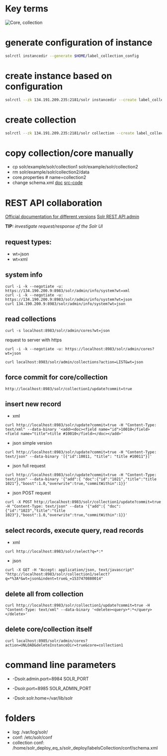 # Key terms
![Core, collection](https://i.postimg.cc/HLGhMgMd/Solr-_Core-_Collection.png)

# generate configuration of instance
```bash
solrctl instancedir --generate $HOME/label_collection_config
```

# create instance based on configuration 
```bash
solrctl --zk 134.191.209.235:2181/solr instancedir --create label_collection_config $HOME/label_collection_config
```

# create collection 
```bash
solrctl --zk 134.191.209.235:2181/solr collection --create label_collection -s 5 -c label_collection_config
```

# copy collection/core manually 
* cp solr/example/solr/collection1 solr/example/solr/collection2
* rm solr/example/solr/collection2/data
* core.properties # name=collection2
* change schema.xml [doc](https://wiki.apache.org/solr/SchemaXml) [src-code](https://github.com/apache/lucene-solr/blob/master/solr/solr-ref-guide/src/field-type-definitions-and-properties.adoc)


# REST API collaboration
[Official documentation for different versions](http://archive.apache.org/dist/lucene/solr/ref-guide/)
[Solr REST API admin](https://lucene.apache.org/solr/guide/6_6/coreadmin-api.html)

**TIP:** *investigate request/response of the Solr UI*

## request types:
* wt=json
* wt=xml

## system info
```
curl -i -k --negotiate -u: https://134.190.200.9:8983/solr/admin/info/system?wt=xml
curl -i -k --negotiate -u: https://134.190.200.9:8983/solr/admin/info/system?wt=json
curl 134.190.200.9:8983/solr/admin/info/system?wt=json
```

## read collections
```
curl -s localhost:8983/solr/admin/cores?wt=json
```
request to server with https
```
curl -i -k --negotiate -u: https://localhost:8983/solr/admin/cores?wt=json
```
```
curl localhost:8983/solr/admin/collections?action=LIST&wt=json
```

## force commit for core/collection
```
http://localhost:8983/solr/collection1/update?commit=true
```

## insert new record
* xml
```
curl http://localhost:8983/solr/update?commit=true -H "Content-Type: text/xml" --data-binary '<add><doc><field name="id">10010</field><field name="title">title #10010</field></doc></add>'
```

* json simple version
```
curl http://localhost:8983/solr/update?commit=true -H "Content-Type: text/json" --data-binary '[{"id":10011, "title": "title #10011"}]'
```

* json full request
```
curl http://localhost:8983/solr/update?commit=true -H "Content-Type: text/json" --data-binary '{"add":{ "doc":{"id":"1021","title":"title 1021"},"boost":1.0,"overwrite":true,"commitWithin":1}}'
```

* json POST request
```
curl -X POST http://localhost:8983/solr/collection1/update?commit=true -H "Content-Type: text/json" --data '{"add":{ "doc":{"id":"1023","title":"title 1023"},"boost":1.0,"overwrite":true,"commitWithin":1}}'
```

## select records, execute query, read records
* xml
```
curl http://localhost:8983/solr/select?q=*:*
```

* json
```
curl -X GET -H "Accept: application/json, text/javascript" "http://localhost:8983/solr/collection1/select?q=*%3A*&wt=json&indent=true&_=1537470880014"
```

## delete all from collection
```
curl http://localhost:8983/solr/collection1/update?commit=true -H "Content-Type: text/xml" --data-binary '<delete><query>*:*</query></delete>'
```

## delete core/collection itself
```
curl localhost:8985/solr/admin/cores?action=UNLOAD&deleteInstanceDir=true&core=collection1
```

# command line parameters
* -Dsolr.admin.port=8984
SOLR_PORT

* -Dsolr.port=8985
SOLR_ADMIN_PORT

* -Dsolr.solr.home=/var/lib/solr

# folders
* log: /var/log/solr/
* conf: /etc/solr/conf
* collection conf: /home/solr_deploy_eq_s/solr_deploy/labelsCollection/conf/schema.xml
